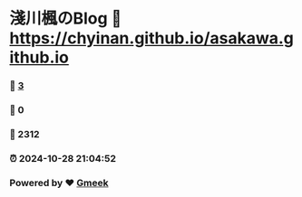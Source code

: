 # 淺川楓のBlog :link: https://chyinan.github.io/asakawa.github.io 
### :page_facing_up: [3](https://chyinan.github.io/asakawa.github.io/tag.html) 
### :speech_balloon: 0 
### :hibiscus: 2312 
### :alarm_clock: 2024-10-28 21:04:52 
### Powered by :heart: [Gmeek](https://github.com/Meekdai/Gmeek)

